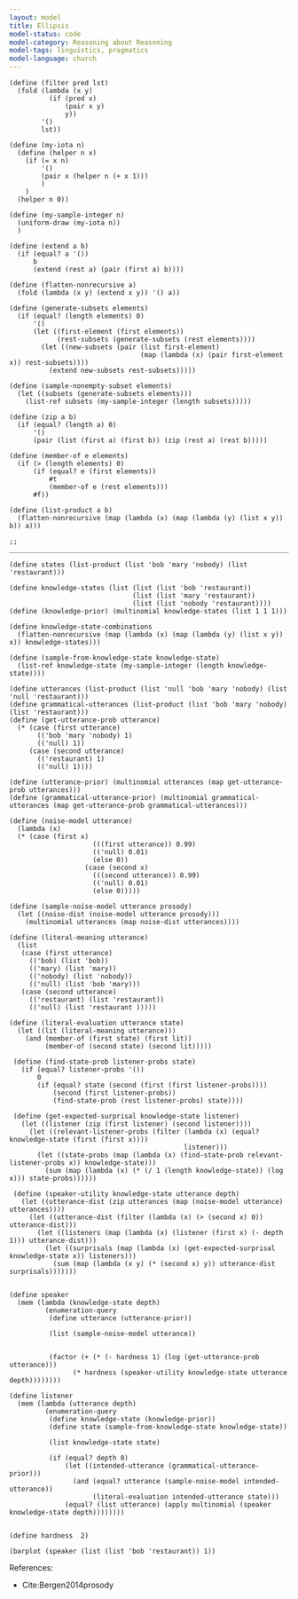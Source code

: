 ```yaml
---
layout: model
title: Ellipsis
model-status: code
model-category: Reasoning about Reasoning
model-tags: linguistics, pragmatics
model-language: church
---
```


	(define (filter pred lst)
	  (fold (lambda (x y)
	          (if (pred x)
	              (pair x y)
	              y))
	        '()
	        lst))

	(define (my-iota n)
	  (define (helper n x)
	    (if (= x n)
	        '()
	        (pair x (helper n (+ x 1)))
	        )
	    )
	  (helper n 0))

	(define (my-sample-integer n)
	  (uniform-draw (my-iota n))
	  )

	(define (extend a b)
	  (if (equal? a '())
	      b
	      (extend (rest a) (pair (first a) b))))

	(define (flatten-nonrecursive a)
	  (fold (lambda (x y) (extend x y)) '() a))

	(define (generate-subsets elements)
	  (if (equal? (length elements) 0)
	      '()
	      (let ((first-element (first elements))
	            (rest-subsets (generate-subsets (rest elements))))
	        (let ((new-subsets (pair (list first-element)
	                                 (map (lambda (x) (pair first-element x)) rest-subsets))))
	          (extend new-subsets rest-subsets)))))

	(define (sample-nonempty-subset elements)
	  (let ((subsets (generate-subsets elements)))
	    (list-ref subsets (my-sample-integer (length subsets)))))

	(define (zip a b)
	  (if (equal? (length a) 0)
	      '()
	      (pair (list (first a) (first b)) (zip (rest a) (rest b)))))

	(define (member-of e elements)
	  (if (> (length elements) 0)
	      (if (equal? e (first elements))
	          #t
	          (member-of e (rest elements)))
	      #f))

	(define (list-product a b)
	  (flatten-nonrecursive (map (lambda (x) (map (lambda (y) (list x y)) b)) a)))

	;; _______________________________________________________________________________

	(define states (list-product (list 'bob 'mary 'nobody) (list 'restaurant)))

	(define knowledge-states (list (list (list 'bob 'restaurant))
	                               (list (list 'mary 'restaurant))
	                               (list (list 'nobody 'restaurant))))
	(define (knowledge-prior) (multinomial knowledge-states (list 1 1 1)))

	(define knowledge-state-combinations
	  (flatten-nonrecursive (map (lambda (x) (map (lambda (y) (list x y)) x)) knowledge-states)))

	(define (sample-from-knowledge-state knowledge-state)
	  (list-ref knowledge-state (my-sample-integer (length knowledge-state))))

	(define utterances (list-product (list 'null 'bob 'mary 'nobody) (list 'null 'restaurant)))
	(define grammatical-utterances (list-product (list 'bob 'mary 'nobody) (list 'restaurant)))
	(define (get-utterance-prob utterance)
	  (* (case (first utterance)
	       (('bob 'mary 'nobody) 1)
	       (('null) 1))
	     (case (second utterance)
	       (('restaurant) 1)
	       (('null) 1))))

	(define (utterance-prior) (multinomial utterances (map get-utterance-prob utterances)))
	(define (grammatical-utterance-prior) (multinomial grammatical-utterances (map get-utterance-prob grammatical-utterances)))

	(define (noise-model utterance)
	  (lambda (x)
	  (* (case (first x)
	                     (((first utterance)) 0.99)
	                     (('null) 0.01)
	                     (else 0))
	                   (case (second x)
	                     (((second utterance)) 0.99)
	                     (('null) 0.01)
	                     (else 0)))))

	(define (sample-noise-model utterance prosody)
	  (let ((noise-dist (noise-model utterance prosody)))
	    (multinomial utterances (map noise-dist utterances))))

	(define (literal-meaning utterance)
	  (list
	   (case (first utterance)
	     (('bob) (list 'bob))
	     (('mary) (list 'mary))
	     (('nobody) (list 'nobody))
	     (('null) (list 'bob 'mary)))
	   (case (second utterance)
	     (('restaurant) (list 'restaurant))
	     (('null) (list 'restaurant )))))

	(define (literal-evaluation utterance state)
	  (let ((lit (literal-meaning utterance)))
	    (and (member-of (first state) (first lit))
	         (member-of (second state) (second lit)))))

	 (define (find-state-prob listener-probs state)
	   (if (equal? listener-probs '())
	       0
	       (if (equal? state (second (first (first listener-probs))))
	           (second (first listener-probs))
	           (find-state-prob (rest listener-probs) state))))

	 (define (get-expected-surprisal knowledge-state listener)
	   (let ((listener (zip (first listener) (second listener))))
	     (let ((relevant-listener-probs (filter (lambda (x) (equal? knowledge-state (first (first x))))
	                                            listener)))
	       (let ((state-probs (map (lambda (x) (find-state-prob relevant-listener-probs x)) knowledge-state)))
	         (sum (map (lambda (x) (* (/ 1 (length knowledge-state)) (log x))) state-probs))))))

	 (define (speaker-utility knowledge-state utterance depth)
	   (let ((utterance-dist (zip utterances (map (noise-model utterance) utterances))))
	     (let ((utterance-dist (filter (lambda (x) (> (second x) 0)) utterance-dist)))
	       (let ((listeners (map (lambda (x) (listener (first x) (- depth 1))) utterance-dist)))
	         (let ((surprisals (map (lambda (x) (get-expected-surprisal knowledge-state x)) listeners)))
	           (sum (map (lambda (x y) (* (second x) y)) utterance-dist surprisals)))))))


	(define speaker
	  (mem (lambda (knowledge-state depth)
	         (enumeration-query
	          (define utterance (utterance-prior))

	          (list (sample-noise-model utterance))


	          (factor (+ (* (- hardness 1) (log (get-utterance-prob utterance)))
	                (* hardness (speaker-utility knowledge-state utterance depth))))))))

	(define listener
	  (mem (lambda (utterance depth)
	         (enumeration-query
	          (define knowledge-state (knowledge-prior))
	          (define state (sample-from-knowledge-state knowledge-state))

	          (list knowledge-state state)
	          
	          (if (equal? depth 0)
	              (let ((intended-utterance (grammatical-utterance-prior)))
	                (and (equal? utterance (sample-noise-model intended-utterance))
	                     (literal-evaluation intended-utterance state)))
	              (equal? (list utterance) (apply multinomial (speaker knowledge-state depth))))))))


	(define hardness  2)

	(barplot (speaker (list (list 'bob 'restaurant)) 1))

References:

- Cite:Bergen2014prosody
